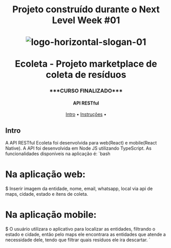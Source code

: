 <h1 align="center">
    Projeto construído durante o Next Level Week #01
  <br>
  <br>
  <img src="https://i.ibb.co/Z2p4KXB/1-h3-Sab-Tiv6-Duw9s-Zn-DE0-Kg.jpg" alt="logo-horizontal-slogan-01" border="0">
  <br>
  <br>
  Ecoleta - Projeto marketplace de coleta de resíduos
  <br>
</h1>

<h3 align="center">***CURSO FINALIZADO***</h3>
<h4 align="center">API RESTful</h4>

<p align="center">
  <a href="#intro">Intro</a> •
  <a href="#instruções">Instruções</a> •
</p>

## Intro

A API RESTful Ecoleta foi desenvolvida para web(React) e mobile(React Native). A API foi desenvolvida em Node JS utilizando TypeScript.
As funcionalidades disponíveis na aplicação é:
`bash
# Na aplicação web:
$ Inserir imagem da entidade, nome, email, whatsapp, local via api de maps, cidade, estado e ítens de coleta.
# Na aplicação mobile:
$ O usuário utilizara o aplicativo para localizar as entidades, filtrando o estado e cidade, então pelo maps ele encontrara as entidades que atende a necessidade dele, tendo que filtrar quais resíduos ele ira descartar.
`


